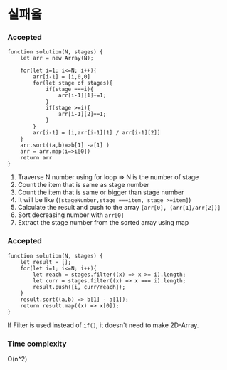# 실패율

### Accepted
```
function solution(N, stages) {
    let arr = new Array(N);

    for(let i=1; i<=N; i++){
        arr[i-1] = [i,0,0]
        for(let stage of stages){
            if(stage ===i){
                arr[i-1][1]+=1;
            }
            if(stage >=i){
                arr[i-1][2]+=1;
            }
        }
        arr[i-1] = [i,arr[i-1][1] / arr[i-1][2]]
    }
    arr.sort((a,b)=>b[1] -a[1] )
    arr = arr.map(i=>i[0])
    return arr
}
```

1. Traverse N number using for loop => N is the number of stage
2. Count the item that is same as stage number
3. Count the item that is same or bigger than stage number
4. It will be like (`[stageNumber,stage ===item, stage >=item]`)
5. Calculate the result and push to the array `[arr[0], (arr[1]/arr[2])]`
6.  Sort decreasing number with `arr[0]`
7. Extract the stage number from the sorted array using map


### Accepted
```
function solution(N, stages) {
    let result = [];
    for(let i=1; i<=N; i++){
        let reach = stages.filter((x) => x >= i).length;
        let curr = stages.filter((x) => x === i).length;
        result.push([i, curr/reach]);
    }
    result.sort((a,b) => b[1] - a[1]);
    return result.map((x) => x[0]);
}
```

If Filter is used instead of `if()`, it doesn't need to make 2D-Array.

### Time complexity
O(n^2)